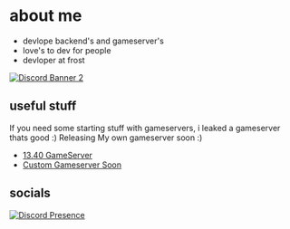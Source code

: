 # about me

- devlope backend's and gameserver's
- love's to dev for people
- devloper at frost
  
[![Discord Banner 2](https://cdn.discordapp.com/attachments/1221314644925349898/1239546151716257862/ddddd_00000.png)](https://discord.gg/frostfn)

## useful stuff
If you need some starting stuff with gameservers, i leaked a gameserver thats good :)
Releasing My own gameserver soon :)

- [13.40 GameServer](https://github.com/IcySilent/Volcano-13.40)
- [Custom Gameserver Soon]()

## socials 

[![Discord Presence](https://lanyard.cnrad.dev/api/1211351621951299658?idleMessage=i%20appear%20idle%20alot)](https://discord.com/users/1211351621951299658)
